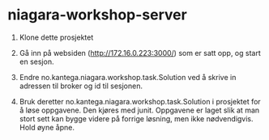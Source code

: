 # niagara-workshop-server

 1. Klone dette prosjektet

 1. Gå inn på websiden (http://172.16.0.223:3000/) som er satt opp, og start en sesjon.
 
 1. Endre no.kantega.niagara.workshop.task.Solution ved å skrive in adressen til broker og id til sesjonen.

 1. Bruk deretter no.kantega.niagara.workshop.task.Solution i prosjektet for å løse oppgavene. Den kjøres med junit.
Oppgavene er laget slik at man stort sett kan bygge videre på forrige løsning, men ikke nødvendigvis. Hold øyne åpne.

